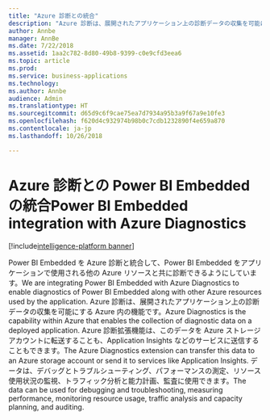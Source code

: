 ```yaml
---
title: "Azure 診断との統合"
description: "Azure 診断は、展開されたアプリケーション上の診断データの収集を可能にする Azure 内の機能です。"
author: Annbe
manager: AnnBe
ms.date: 7/22/2018
ms.assetid: 1aa2c782-8d80-49b8-9399-c0e9cfd3eea6
ms.topic: article
ms.prod: 
ms.service: business-applications
ms.technology: 
ms.author: Annbe
audience: Admin
ms.translationtype: HT
ms.sourcegitcommit: d65d9c6f9cae75ea7d7934a95b3a9f67a9e10fe3
ms.openlocfilehash: f620d4c932974b98b0c7cdb1232890f4e659a870
ms.contentlocale: ja-jp
ms.lasthandoff: 10/26/2018

---
```

#  <a name="power-bi-embedded-integration-with-azure-diagnostics"></a><span data-ttu-id="1f14a-103">Azure 診断との Power BI Embedded の統合</span><span class="sxs-lookup"><span data-stu-id="1f14a-103">Power BI Embedded integration with Azure Diagnostics</span></span> 

[!include[intelligence-platform banner](../../includes/intelligence-platform.md)]






<span data-ttu-id="1f14a-104">Power BI Embedded を Azure 診断と統合して、Power BI Embedded をアプリケーションで使用される他の Azure リソースと共に診断できるようにしています。</span><span class="sxs-lookup"><span data-stu-id="1f14a-104">We are integrating Power BI Embedded with Azure Diagnostics to enable diagnostics of Power BI Embedded along with other Azure resources used by the application.</span></span> <span data-ttu-id="1f14a-105">Azure 診断は、展開されたアプリケーション上の診断データの収集を可能にする Azure 内の機能です。</span><span class="sxs-lookup"><span data-stu-id="1f14a-105">Azure Diagnostics is the capability within Azure that enables the collection of diagnostic data on a deployed application.</span></span> <span data-ttu-id="1f14a-106">Azure 診断拡張機能は、このデータを Azure ストレージ アカウントに転送することも、Application Insights などのサービスに送信することもできます。</span><span class="sxs-lookup"><span data-stu-id="1f14a-106">The Azure Diagnostics extension can transfer this data to an Azure storage account or send it to services like Application Insights.</span></span> <span data-ttu-id="1f14a-107">データは、デバッグとトラブルシューティング、パフォーマンスの測定、リソース使用状況の監視、トラフィック分析と能力計画、監査に使用できます。</span><span class="sxs-lookup"><span data-stu-id="1f14a-107">The data can be used for debugging and troubleshooting, measuring performance, monitoring resource usage, traffic analysis and capacity planning, and auditing.</span></span> 

